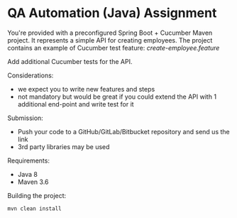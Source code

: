 #  QA Automation (Java) Assignment

You're provided with a preconfigured Spring Boot + Cucumber Maven project.
It represents a simple API for creating employees. 
The project contains an example of Cucumber test feature: _create-employee.feature_

Add additional Cucumber tests for the API.

Considerations:

* we expect you to write new features and steps
* not mandatory but would be great if you could extend the API with 1 additional end-point and write test for it

Submission:

* Push your code to a GitHub/GitLab/Bitbucket repository and send us the link
* 3rd party libraries may be used

Requirements:

* Java 8
* Maven 3.6


Building the project:

```
mvn clean install
```



